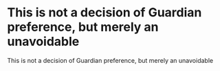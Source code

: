 # This is not a decision of Guardian preference, but merely an unavoidable

This is not a decision of Guardian preference, but merely an unavoidable